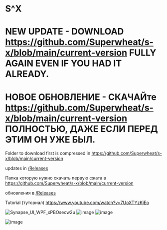 # S^X

# NEW UPDATE - DOWNLOAD https://github.com/Superwheat/s-x/blob/main/current-version FULLY AGAIN EVEN IF YOU HAD IT ALREADY.


# НОВОЕ ОБНОВЛЕНИЕ - СКАЧАЙте https://github.com/Superwheat/s-x/blob/main/current-version ПОЛНОСТЬЮ, ДАЖЕ ЕСЛИ ПЕРЕД ЭТИМ ОН УЖЕ БЫЛ.



Folder to download first is compressed in https://github.com/Superwheat/s-x/blob/main/current-version


updates in [/Releases](https://github.com/Superwheat/s-x/releases)



Папка которую нужно скачать первую сжата в https://github.com/Superwheat/s-x/blob/main/current-version

обновления в [/Releases](https://github.com/Superwheat/s-x/releases)

Tutorial (туториал) https://www.youtube.com/watch?v=7UoXTYzKjEo

![Synapse_UI_WPF_xPBOsecw2u](https://github.com/user-attachments/assets/8163bf33-82a1-4509-8a89-bd57a6871080)
![image](https://github.com/user-attachments/assets/b990b963-d884-45de-b200-27cb7928020d)
![image](https://github.com/user-attachments/assets/5f5bc815-a211-4307-8f51-3a7742e2b7da)

![image](https://github.com/user-attachments/assets/72c77c2f-a253-4929-ba0a-8e83b595e613)
